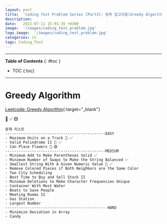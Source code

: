 ```yaml
---
layout: post
title:  'Coding Test Problem Series [Part3]: 탐욕 알고리즘(Greedy Algorithm) - 문제'
description: 
date:   2022-07-11 15:01:35 +0300
image:  '/images/coding_test_problem.jpg'
logo_image:  '/images/coding_test_problem.jpg'
categories: CS
tags: Coding_Test
---
```

---

**Table of Contents**
{: #toc }
*  TOC
{:toc}

---


# Greedy Algorithm



[Leetcode: Greedy Algorithm](https://leetcode.com/tag/greedy/){:target="_blank"}  

💟 ✅ ❎   

```
문제 리스트
---------------------------------------------EASY
- Maximum Units on a Truck 💟 ✅ 
- Valid Palindrome II 💟 ✅  
- Can Place Flowers 💟 ❎
---------------------------------------------MEDIUM
- Minimum Add to Make Parentheses Valid ✅  
- Minimum Number of Swaps to Make the String Balanced ✅ 
- Smallest String With A Given Numeric Value 💟 ✅  
- Remove Colored Pieces if Both Neighbors are the Same Color
- Two City Scheduling
- Best Time to Buy and Sell Stock II
- Minimum Deletions to Make Character Frequencies Unique
- Container With Most Water
- Boats to Save People
- Meeting Rooms II
- Gas Station
- Largest Number
--------------------------------------------- HARD
- Minimize Deviation in Array
- Candy
```
